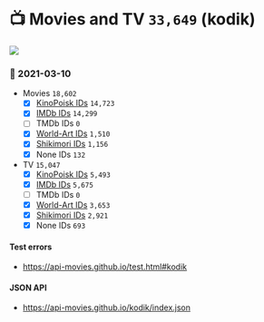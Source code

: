 # :tv: Movies and TV `33,649` (kodik)

<a href="https://API-Movies.github.io"><img src="https://API-Movies.github.io/banner.png?cache"></a>

### :date: 2021-03-10
- Movies `18,602`
  - [x] <a href="https://API-Movies.github.io/kodik/movie_kinopoisk_ids.json">KinoPoisk IDs</a> `14,723`
  - [x] <a href="https://API-Movies.github.io/kodik/movie_imdb_ids.json">IMDb IDs</a> `14,299`
  - [ ] TMDb IDs `0`
  - [x] <a href="https://API-Movies.github.io/kodik/movie_world_art_ids.json">World-Art IDs</a> `1,510`
  - [x] <a href="https://API-Movies.github.io/kodik/movie_shikimori_ids.json">Shikimori IDs</a> `1,156`
  - [x] None IDs `132`
- TV `15,047`
  - [x] <a href="https://API-Movies.github.io/kodik/tv_kinopoisk_ids.json">KinoPoisk IDs</a> `5,493`
  - [x] <a href="https://API-Movies.github.io/kodik/tv_imdb_ids.json">IMDb IDs</a> `5,675`
  - [ ] TMDb IDs `0`
  - [x] <a href="https://API-Movies.github.io/kodik/tv_world_art_ids.json">World-Art IDs</a> `3,653`
  - [x] <a href="https://API-Movies.github.io/kodik/tv_shikimori_ids.json">Shikimori IDs</a> `2,921`
  - [x] None IDs `693`
#### Test errors
- <a href='https://api-movies.github.io/test.html#kodik'>https://api-movies.github.io/test.html#kodik</a>
#### JSON API
- <a href='https://api-movies.github.io/kodik/index.json'>https://api-movies.github.io/kodik/index.json</a>
